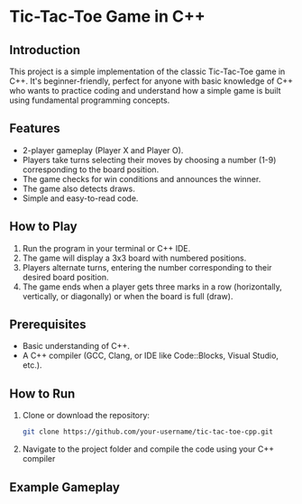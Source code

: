 # Tic-Tac-Toe Game in C++

## Introduction
This project is a simple implementation of the classic Tic-Tac-Toe game in C++. It's beginner-friendly, perfect for anyone with basic knowledge of C++ who wants to practice coding and understand how a simple game is built using fundamental programming concepts.

## Features
- 2-player gameplay (Player X and Player O).
- Players take turns selecting their moves by choosing a number (1-9) corresponding to the board position.
- The game checks for win conditions and announces the winner.
- The game also detects draws.
- Simple and easy-to-read code.

## How to Play
1. Run the program in your terminal or C++ IDE.
2. The game will display a 3x3 board with numbered positions.
3. Players alternate turns, entering the number corresponding to their desired board position.
4. The game ends when a player gets three marks in a row (horizontally, vertically, or diagonally) or when the board is full (draw).

## Prerequisites
- Basic understanding of C++.
- A C++ compiler (GCC, Clang, or IDE like Code::Blocks, Visual Studio, etc.).

## How to Run
1. Clone or download the repository:
   ```bash
   git clone https://github.com/your-username/tic-tac-toe-cpp.git
2. Navigate to the project folder and compile the code using your C++ compiler


## Example Gameplay




